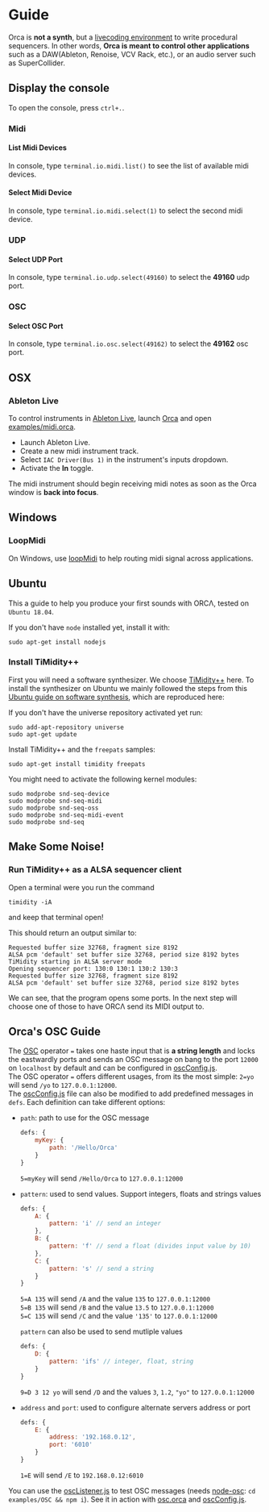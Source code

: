 # Guide

Orca is **not a synth**, but a [livecoding environment](https://www.reddit.com/r/livecoding/) to write procedural sequencers. In other words, **Orca is meant to control other applications** such as a DAW(Ableton, Renoise, VCV Rack, etc.), or an audio server such as SuperCollider.

## Display the console

To open the console, press `ctrl+.`.

### Midi

#### List Midi Devices

In console, type `terminal.io.midi.list()` to see the list of available midi devices.

#### Select Midi Device

In console, type `terminal.io.midi.select(1)` to select the second midi device.

### UDP

#### Select UDP Port

In console, type `terminal.io.udp.select(49160)` to select the **49160** udp port.

### OSC

#### Select OSC Port

In console, type `terminal.io.osc.select(49162)` to select the **49162** osc port.

## OSX

### Ableton Live

To control instruments in [Ableton Live](https://www.ableton.com/en/), launch [Orca](README.md) and open [examples/midi.orca](https://github.com/hundredrabbits/Orca/blob/master/examples/_midi.orca).

- Launch Ableton Live.
- Create a new midi instrument track.
- Select `IAC Driver(Bus 1)` in the instrument's inputs dropdown. 
- Activate the **In** toggle. 

The midi instrument should begin receiving midi notes as soon as the Orca window is **back into focus**.

## Windows

### LoopMidi

On Windows, use [loopMidi](http://www.tobias-erichsen.de/software/loopmidi.html) to help routing midi signal across applications.

## Ubuntu

This a guide to help you produce your first sounds with ORCΛ, tested on `Ubuntu 18.04`.

If you don't have `node` installed yet, install it with:

```
sudo apt-get install nodejs
```

### Install TiMidity++

First you will need a software synthesizer. We choose [TiMidity++](http://timidity.sourceforge.net) here. To install the synthesizer on Ubuntu we mainly followed the steps from this [Ubuntu guide on software synthesis](https://help.ubuntu.com/community/Midi/SoftwareSynthesisHowTo),
which are reproduced here:

If you don't have the universe repository activated yet run:

```
sudo add-apt-repository universe
sudo apt-get update
```

Install TiMidity++ and the `freepats` samples:

```
sudo apt-get install timidity freepats
```

You might need to activate the following kernel modules:

```
sudo modprobe snd-seq-device
sudo modprobe snd-seq-midi
sudo modprobe snd-seq-oss
sudo modprobe snd-seq-midi-event
sudo modprobe snd-seq
```

## Make Some Noise!

### Run TiMidity++ as a ALSA sequencer client

Open a terminal were you run the command

```
timidity -iA
```
and keep that terminal open!

This should return an output similar to:
```
Requested buffer size 32768, fragment size 8192
ALSA pcm 'default' set buffer size 32768, period size 8192 bytes
TiMidity starting in ALSA server mode
Opening sequencer port: 130:0 130:1 130:2 130:3
Requested buffer size 32768, fragment size 8192
ALSA pcm 'default' set buffer size 32768, period size 8192 bytes
```
We can see, that the program opens some ports.
In the next step will choose one of those to have ORCΛ send its MIDI output to.

## Orca's OSC Guide
The [OSC](https://github.com/MylesBorins/node-osc) operator `=` takes one haste input that is **a string length** and locks the eastwardly ports and sends an OSC message on bang to the port `12000` on `localhost` by default and can be configured in [oscConfig.js](https://github.com/hundredrabbits/Orca/blob/master/desktop/core/bridge/oscConfig.js).  
The OSC operator `=` offers different usages, from its the most simple: `2=yo` will send `/yo` to `127.0.0.1:12000`.  
The [oscConfig.js](https://github.com/hundredrabbits/Orca/blob/master/desktop/core/bridge/oscConfig.js) file can also be modified to add predefined messages in `defs`. Each definition can take different options:
- `path`: path to use for the OSC message
    ```js
    defs: {
        myKey: { 
            path: '/Hello/Orca'
        }
    }
    ```
    `5=myKey` will send `/Hello/Orca` to `127.0.0.1:12000`

- `pattern`: used to send values. Support integers, floats and strings values
    ```js
    defs: {
        A: {
            pattern: 'i' // send an integer
        },
        B: {
            pattern: 'f' // send a float (divides input value by 10)
        },
        C: {
            pattern: 's' // send a string
        }
    }
    ```
    `5=A 135` will send `/A` and the value `135` to `127.0.0.1:12000`  
    `5=B 135` will send `/B` and the value `13.5` to `127.0.0.1:12000`  
    `5=C 135` will send `/C` and the value `'135'` to `127.0.0.1:12000`

    `pattern` can also be used to send mutliple values
    ```js
    defs: {
        D: {
            pattern: 'ifs' // integer, float, string
        }
    }
    ```
    `9=D 3 12 yo` will send `/D` and the values `3`, `1.2`, `"yo"` to `127.0.0.1:12000`
- `address` and `port`: used to configure alternate servers address or port
    ```js
    defs: {
        E: {
            address: '192.168.0.12',
            port: '6010'
        }
    }
    ```
    `1=E` will send `/E` to `192.168.0.12:6010`

You can use the [oscListener.js](https://github.com/hundredrabbits/Orca/blob/master/examples/OSC/oscListener.js) to test OSC messages (needs [node-osc](https://github.com/MylesBorins/node-osc): `cd examples/OSC && npm i`). See it in action with [osc.orca](https://github.com/hundredrabbits/Orca/blob/master/examples/OSC/_osc.orca) and [oscConfig.js](https://github.com/hundredrabbits/Orca/blob/master/desktop/core/bridge/oscConfig.js).
